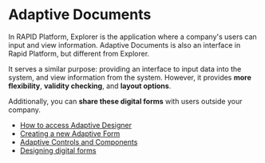 # Adaptive Documents

In RAPID Platform, Explorer is the application where a company's users can input and view information. Adaptive Documents is also an interface in Rapid Platform, but different from Explorer.

It serves a similar purpose: providing an interface to input data into the system, and view information from the system. However, it provides **more flexibility**, **validity checking**, and **layout options**.

Additionally, you can **share these digital forms** with users outside your company.

- <a href="https://docs.rapidplatform.com/docs/Rapid/Keyper%20Manual/Adaptive%20Designer/How%20to%20access%20Adaptive%20Designer/" target="_blank">How to access Adaptive Designer</a>
- <a href="https://docs.rapidplatform.com/docs/Rapid/Keyper%20Manual/Adaptive%20Designer/How%20to%20create%20a%20new%20Adaptive%20Document%20Form/" target="_blank">Creating a new Adaptive Form</a>
- <a href="https://docs.rapidplatform.com/docs/Rapid/Keyper%20Manual/Adaptive%20Designer/Adaptive%20Controls/" target="_blank">Adaptive Controls and Components</a>
- <a href="https://docs.rapidplatform.com/docs/Rapid/Keyper%20Manual/Adaptive%20Designer/How%20to%20design%20an%20Adaptive%20Document%20form/" target="_blank">Designing digital forms</a>